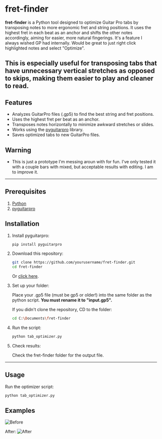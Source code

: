 # fret-finder

**fret-finder** is a Python tool designed to optimize Guitar Pro tabs by transposing notes to more ergonomic fret and string positions. It uses the highest fret in each beat as an anchor and shifts the other notes accordingly, aiming for easier, more natural fingerings. It's a feature I always wished GP had internally. Would be great to just right click highlighted notes and select "Optimize".

This is especially useful for transposing tabs that have unnecessary vertical stretches as opposed to skips, making them easier to play and cleaner to read.
---

## Features

- Analyzes GuitarPro files (.gp5) to find the best string and fret positions.  
- Uses the highest fret per beat as an anchor.  
- Transposes notes horizontally to minimize awkward stretches or slides.  
- Works using the [pyguitarpro](https://github.com/Thiht/py-guitarpro) library.  
- Saves optimized tabs to new GuitarPro files.

## Warning

- This is just a prototype I'm messing aroun with for fun. I've only tested it with a couple bars with mixed, but acceptable results with editing. I am to improve it.

---

## Prerequisites
1. [Python](https://www.python.org/downloads/release/python-3136/)
2. [pyguitarpro](https://github.com/Thiht/py-guitarpro)

## Installation

1. Install pyguitarpro:

    ```bash
    pip install pyguitarpro
    ```

2. Download this repository:

    ```bash
    git clone https://github.com/yourusername/fret-finder.git
    cd fret-finder
    ```

    Or [click here](https://github.com/hypercatjam/fret-finder/archive/refs/heads/main.zip).
   
4. Set up your folder:

   Place your .gp5 file (must be gp5 or older!) into the same folder as the python script. **You must rename it to "input.gp5".**

   If you didn't clone the repository, CD to the folder:

   ```bash
   cd C:\Documents\fret-finder
   ```

6. Run the script:

    ```bash
    python tab_optimizer.py

7. Check results:

   Check the fret-finder folder for the output file.

---

## Usage

Run the optimizer script:

```bash
python tab_optimizer.py
```

## Examples

![Before](https://imgur.com/7jDdPSg)

After:
![After](https://imgur.com/re4BJ92)
